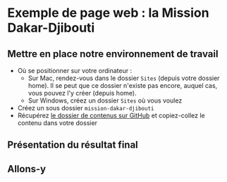 # Exemple de page web : la Mission Dakar-Djibouti

## Mettre en place notre environnement de travail
- Où se positionner sur votre ordinateur :
  - Sur Mac, rendez-vous dans le dossier `Sites` (depuis votre dossier home). Il se peut que ce dossier n'existe pas encore, auquel cas, vous pouvez l'y créer (depuis home).
  - Sur Windows, créez un dossier `Sites` où vous voulez
- Créez un sous dossier `mission-dakar-djibouti`
- Récupérez [le dossier de contenus sur GitHub](media) et copiez-collez le contenu dans votre dossier

## Présentation du résultat final

## Allons-y
